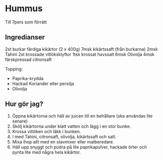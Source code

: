 # Hummus

Till 7pers som förrätt

## Ingredianser

2st burkar färdiga kikärtor (2 x 400g)
7msk kikärtssaft (från burkarna)
2msk Tahini
2st krossade vitlöksklyftor
1tsk krossat havssalt
6msk Olivolja
4msk färskpressad citronsaft

Topping:
* Paprika-krydda
* Hackad Koriander eller persilja
* Olivolja

## Hur gör jag?

1. Öppna kikärtorna och häll av juicen till en behållare (ska användas lite senare)
2. Skölj kikärtorna under klatt vatten och lägg i en stor bunke.
3. Krossa vitlöken och läkk i bunken.
4. I med Tahini, citronsaft, olivolja, kikärtssaft och salt.
5. Mixa ihop allt med en stavmixer eller matberedare.
6. Häll upp snyggt och pudra på lite paprikapulver, hackade örter och pynta lite med några hela kikärtor.
